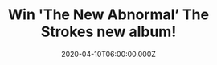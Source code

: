 ---
campaign-uuid: "c-b6fb6d29-598d-4a92-b4e4-73bcff54c310"
type: "Competition"
category: "Music"
date: "2020-04-10T06:00:00.000Z"
end-date: "2020-05-10T23:59:00.000Z"
disable-form: false
is_promoted: false
has_entry_page: true
title: "Win 'The New Abnormal’ The Strokes new album!"
competition-description: "<p>We are giving away the sixth studio album by the American\
  \ indie rock band The Strokes: ‘The New Abnormal’. A 9-track album we are pretty\
  \ sure you won’t want to miss featuring their singles 'At the Door' and 'Bad Decisions’\
  .</p>\n<p>Enter below for a chance to win.</p>\n"
hero-header: "Win 'The New Abnormal’ The Strokes new album!"
terms-confirmation: "N/A"
banner-img: "https://assets.expresslyapp.com/asset-1e78f248-154f-4188-9203-b8ba3816a8b7.jpg"
logo-left-href: "aaa.nme.com"
logo-left-image: "https://assets.expresslyapp.com/asset-92eb0398-1825-485f-986a-00db847ee801.jpg"
logo-left-title: "NME AAA"
bg-image-hero: "https://assets.expresslyapp.com/asset-e93f2ebf-872f-41c1-9dbc-6431eed21bea.jpg"
bg-image-first: "https://assets.expresslyapp.com/asset-7be35de8-8449-4bdc-82ed-753d514cebb4.jpg"
section1-content: "<p>The American indie rock band, The Strokes, are back with their\
  \ sixth studio album ‘The New Abnormal’. The artwork features the 1981 painting\
  \ 'Bird On Money' by American artist Jean-Michel Basquiat. The album contains the\
  \ singles 'At the Door' and 'Bad Decisions'.</p>\n<p>Does it sound good to you?\
  \ Click below and they could be yours!</p>\n"
entry-title: "Win 'The New Abnormal’ The Strokes new album!"
entry-content: "<p>Enter the draw to win ''The New Abnormal’ The Strokes new album\
  \ by completing the form below before 23:59 on the 10th of May 2020.</p>\n"
has-winner: false
prize-description: "'The New Abnormal’ The Stokes new album!"
special-conditions: "Multiple entries are allowed up to one every day.\r\n\r\nThis\
  \ competition is also available on: https://club.expressly.io/competitions/the-new-abnormal-strokes-album"
country-restrictions:
- "GB"
---